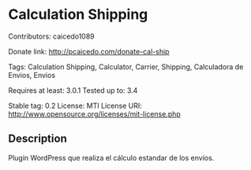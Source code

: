 # Calculation Shipping

Contributors: caicedo1089

Donate link: http://pcaicedo.com/donate-cal-ship

Tags: Calculation Shipping, Calculator, Carrier, Shipping, Calculadora de Envios, Envios
 
Requires at least: 3.0.1
Tested up to: 3.4

Stable tag: 0.2
License: MTI
License URI: http://www.opensource.org/licenses/mit-license.php

## Description

Plugin WordPress que realiza el cálculo estandar de los envíos.
